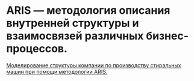 # ARIS — методология описания внутренней структуры и взаимосвязей различных бизнес-процессов.

[Моделирование структуры компании по производству стиральных машин при помощи методологии ARIS.](https://github.com/kamneva/ARIS/blob/main/pdf/ARIS.pdf)
